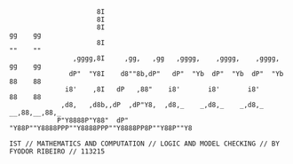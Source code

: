                          8I                                                         
                          8I                                                         
                          8I                                               gg    gg  
                          8I                                               ""    ""  
                    ,gggg,8I     ,gg,   ,gg   ,gggg,    ,gggg,    ,gggg,   gg    gg  
                   dP"  "Y8I    d8""8b,dP"   dP"  "Yb  dP"  "Yb  dP"  "Yb  88    88  
                  i8'    ,8I   dP   ,88"    i8'       i8'       i8'        88    88  
                 ,d8,   ,d8b,,dP  ,dP"Y8,  ,d8,_    _,d8,_    _,d8,_    __,88,__,88,_
                P"Y8888P"Y88"  dP"   "Y88P""Y8888PPP""Y8888PPP""Y8888PP8P""Y88P""Y8 
                                                            
    IST // MATHEMATICS AND COMPUTATION // LOGIC AND MODEL CHECKING // BY FYODOR RIBEIRO // 113215  
